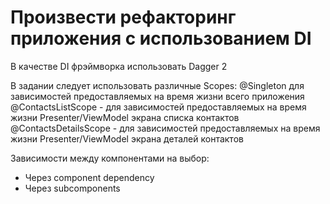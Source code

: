 # Произвести рефакторинг приложения  с использованием DI

В качестве DI фрэймворка использовать Dagger 2

В задании следует использовать различные Scopes:
@Singleton для зависимостей предоставляемых на время жизни всего приложения
@ContactsListScope - для зависимостей предоставляемых на время жизни Presenter/ViewModel экрана списка контактов
@ContactsDetailsScope - для зависимостей предоставляемых на время жизни Presenter/ViewModel экрана деталей контактов

Зависимости между компонентами на выбор:
- Через component dependency
- Через subcomponents
